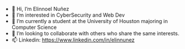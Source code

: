 - 👋 Hi, I’m Elinnoel Nuñez
- 👀 I’m interested in CyberSecurity and Web Dev
- 🌱 I’m currently a student at the University of Houston majoring in Computer Science
- 💞️ I’m looking to collaborate with others who share the same interests.
- 📫 Linkedin: https://www.linkedin.com/in/elinnunez

<!---
elinnunez/elinnunez is a ✨ special ✨ repository because its `README.md` (this file) appears on your GitHub profile.
You can click the Preview link to take a look at your changes.
--->
